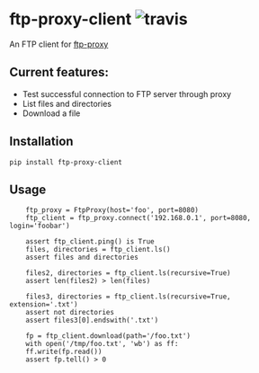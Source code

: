 # ftp-proxy-client ![travis](https://travis-ci.com/uptilab2/ftp-proxy-client.svg?branch=master)
An FTP client for [ftp-proxy](https://github.com/uptilab2/ftp-proxy)

## Current features:
- Test successful connection to FTP server through proxy
- List files and directories
- Download a file

## Installation
`pip install ftp-proxy-client`

## Usage
```
    ftp_proxy = FtpProxy(host='foo', port=8080)
    ftp_client = ftp_proxy.connect('192.168.0.1', port=8080, login='foobar')

    assert ftp_client.ping() is True
    files, directories = ftp_client.ls()
    assert files and directories

    files2, directories = ftp_client.ls(recursive=True)
    assert len(files2) > len(files)

    files3, directories = ftp_client.ls(recursive=True, extension='.txt')
    assert not directories
    assert files3[0].endswith('.txt')

    fp = ftp_client.download(path='/foo.txt')
    with open('/tmp/foo.txt', 'wb') as ff:
    ff.write(fp.read())
    assert fp.tell() > 0
```
